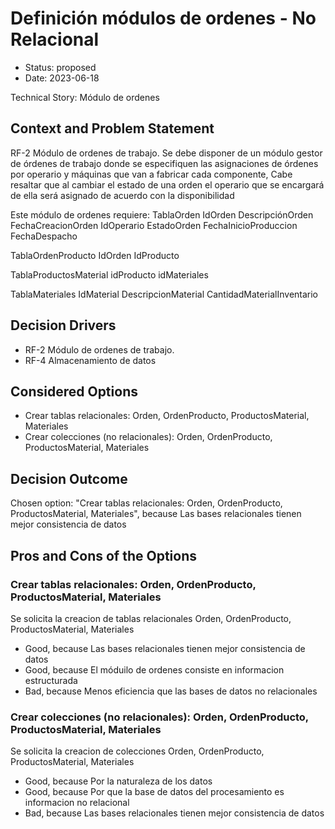 # Definición módulos de ordenes - No Relacional

* Status: proposed
* Date: 2023-06-18

Technical Story: Módulo de ordenes

## Context and Problem Statement

RF-2 Módulo de ordenes de trabajo.
Se debe disponer de un módulo gestor de órdenes de trabajo donde se especifiquen las asignaciones de órdenes por operario y máquinas que van a fabricar cada componente, Cabe resaltar que al cambiar el estado de una orden el operario que se encargará de ella será asignado de acuerdo con la disponibilidad

Este módulo de ordenes requiere: 
TablaOrden
IdOrden
DescripciónOrden
FechaCreacionOrden
IdOperario
EstadoOrden
FechaInicioProduccion
FechaDespacho

TablaOrdenProducto
IdOrden
IdProducto

TablaProductosMaterial
idProducto
idMateriales

TablaMateriales
IdMaterial
DescripcionMaterial
CantidadMaterialInventario

## Decision Drivers

* RF-2 Módulo de ordenes de trabajo.
* RF-4 Almacenamiento de datos

## Considered Options

* Crear tablas relacionales: Orden, OrdenProducto, ProductosMaterial, Materiales
* Crear colecciones (no relacionales): Orden, OrdenProducto, ProductosMaterial, Materiales

## Decision Outcome

Chosen option: "Crear tablas relacionales: Orden, OrdenProducto, ProductosMaterial, Materiales", because Las bases relacionales tienen mejor consistencia de datos

## Pros and Cons of the Options

### Crear tablas relacionales: Orden, OrdenProducto, ProductosMaterial, Materiales

Se solicita la creacion de tablas relacionales Orden, OrdenProducto, ProductosMaterial, Materiales

* Good, because Las bases relacionales tienen mejor consistencia de datos
* Good, because El móduilo de ordenes consiste en informacion estructurada
* Bad, because Menos eficiencia que las bases de datos no relacionales

### Crear colecciones (no relacionales): Orden, OrdenProducto, ProductosMaterial, Materiales

Se solicita la creacion de colecciones Orden, OrdenProducto, ProductosMaterial, Materiales

* Good, because Por la naturaleza de los datos
* Good, because Por que la base de datos del procesamiento es informacion no relacional
* Bad, because Las bases relacionales tienen mejor consistencia de datos
